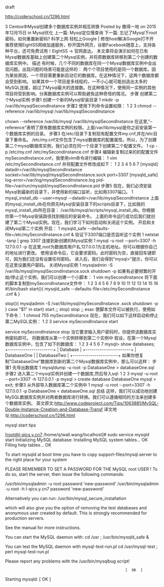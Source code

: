 draft

http://coderschool.cn/1296.html



3
Centos中Mysql创建多个数据库实例并相互转换
Posted by 撒得一地 on 2015年12月15日 in Mysql优化
上一篇: Mysql定位慢查询
下一篇: 忘记了Mysql下root密码，如何重置新密码?
科学上网    轻松上Google | 修改host解决Google打不开
推荐使用EightSS网络加速服务，秒开国外网页，谷歌Facebook随意上，支持各种平台，还可免费试用！EightSS -> 官网直达。
本文章将会演示如何在已有Mysql数据库基础上创建第二个Mysql实例，并将原数据库转移到第二个创建的数据库实例中。
描述
有时候，几个不同的数据库在同一个Mysql数据库实例中会出现问题。出现问题的场景可能是这样的：
两个个项目使用的是同一个数据库。因为某些原因，一个项目需要重新启动它的数据库。在这种情况下，这两个数据库都会受到影响。
如果其中一个项目是多线程的，一不小心就可能创造出太多的MySQL连接，超过了Mysql最大的连接数。在这种情况下，使用同一实例的其他项目将受到影响。分离数据库实例可以帮助避免这种奇怪的情况。
步骤
创建第二个Mysql实例
步骤1
创建一个新的Mysql安装目录
1
mkdir -p /var/lib/mysqlSecondInstance
步骤2
使用下列命令设置权限：
1
2
3
chmod --reference /var/lib/mysql /var/lib/mysqlSecondInstance
 
chown --reference /var/lib/mysql /var/lib/mysqlSecondInstance
在这里,"–reference"表明了原有数据库实例的权限。上面/var/lib/mysql是你之前安装第一个数据库实例的目录。
步骤3
在/etc/目录下复制现有配置文件my.cnf,并在/etc目录下重命名。
/etc/my.cnf文件包含了mysql数据库的配置属性。所以，为了创建第二个mysql数据库实例，我们必须在同一个目录下创建第二个配置文件。
1
cp -p /etc/my.cnf /etc/mySecondInstance.cnf
步骤4
编辑新复制过来的的配置文件mySecondInstance.cnf，我使用vim命令进行编辑：
1
vim /etc/mySecondInstance.cnf
并将配置文件修改成如下：
1
2
3
4
5
6
7
[mysqld]
datadir=/var/lib/mysqlSecondInstance
socket=/var/lib/mysql/mysqlSecondInstance.sock
port=3307
[mysqld_safe]
log-error=/var/log/mysqlSecondInstance.log
pid-file=/var/run/mysqld/mysqlSecondInstance.pid
步骤5
现在，我们必须安装Mysql到最新的目录下，并使用新的端口监听，比如用3307端口。
1
mysql_install_db --user=mysql --datadir=/var/lib/mysqlSecondInstance
上面的mysql_install_db在你原先Mysql安装目录下的scripts目录下，比如我的mysql_install_db所在目录：
/var/lib/mysql/scripts/mysql_install_db。你根据你第一个Mysql安装路径找到相应的安装命令。
上面的命令运行成功后我们就创建了第二个Mysql实例。现在，我们学习下如何启动和关闭这个实例。
开启和关闭Mysql第二个实例
开启：
1
mysqld_safe --defaults-file=/etc/mySecondInstance.cnf &
验证下3307端口是否监听这个实例
1
netstat -tanp | grep 3307
连接到新创建的Mysql实例
1
mysql -u root --port=3307 -h 127.0.0.1 -p
在这里,root为数据库用户名,127.0.0.1为主机地址。你可以根据你自己的地址进行更改。
使用该命令后，它会要求密码。此时密码为空，直接回车键即可，因为我们还没有设置任何密码。
进入后，我们会得到"mysql>"提示，你可以在这里设置用户密码。
关闭Mysql实例
1
mysqladmin -S /var/lib/mysql/mysqlSecondInstance.sock shutdown -p
如果有必要频繁的开始/停止这个实例，我们可以创建一个小脚本：
1
vim mySecondInstance
将下面的脚本复制到mySecondInstance文件中：
1
2
3
4
5
6
7
8
9
10
11
12
13
14
15
16
#!/bin/bash
start(){
  mysqld_safe --defaults-file=/etc/mySecondInstance .cnf &
}
 
stop(){
  mysqladmin -S /var/lib/mysql/mySecondInstance .sock shutdown -p
}
case "$1" in
       start)
                start
                ;;
           stop)
                stop
                ;;
esac
使脚本文件可以被执行，使用如下命令：
1
chmod 755 mySecondInstance
现在，我们可以如下这样启动和停止第二MySQL实例：
1
2
3
service mySecondInstance start
 
service mySecondInstance stop
当它要求输入用户密码时，你提供该数据库实例密码即可。
将数据库从第一个实例转移到第二个实例中
假设，在第一个Mysql数据库实例中，包含了如下的数据库：
1
2
3
4
5
6
7
mysql> show databases;
+-----------------------+
| Database |
+-----------------------+
| DatabaseOne |
| DatabaseTwo |
+-----------------------+
如果你想复制"DatabaseOne"数据库到新的第二个Mysql数据库实例中，那么可以这样：
步骤1
先导出数据库
1
mysqldump -u root -p DatabaseOne > databaseOne.sql
步骤2
进入第二个mysql实例并创建一个数据库,然后导入sql:
1
2
3
mysql -u root --port=3307 -h 127.0.0.1 -p
mysql > create database DatabaseOne
mysql > exit;
步骤3
从外部导入数据库第二个实例中
1
mysql -u root --port=3307 -h 127.0.0.1 -p DatabaseOne < databaseOne.sql
总结
这样，我们可以成功地创建MySQL数据库实例并对两者数据库进行转换。我们可以遵循相同的方法来创建多个数据库实例。
英文原文:http://www.codeproject.com/Tips/1063881/MySQL-Double-Instance-Creation-and-Database-Transf
译文地址:http://coderschool.cn/1296.html





mysql start tips

[root@l-qics.y.cn7 /home/q/wall.wang/localhost]# sudo service mysqld start
Initializing MySQL database:  Installing MySQL system tables...
OK
Filling help tables...
OK

To start mysqld at boot time you have to copy
support-files/mysql.server to the right place for your system

PLEASE REMEMBER TO SET A PASSWORD FOR THE MySQL root USER !
To do so, start the server, then issue the following commands:

/usr/bin/mysqladmin -u root password 'new-password'
/usr/bin/mysqladmin -u root -h l-qics.y.cn7 password 'new-password'

Alternatively you can run:
/usr/bin/mysql_secure_installation

which will also give you the option of removing the test
databases and anonymous user created by default.  This is
strongly recommended for production servers.

See the manual for more instructions.

You can start the MySQL daemon with:
cd /usr ; /usr/bin/mysqld_safe &

You can test the MySQL daemon with mysql-test-run.pl
cd /usr/mysql-test ; perl mysql-test-run.pl

Please report any problems with the /usr/bin/mysqlbug script!

                                                           [  OK  ]
Starting mysqld:                                           [  OK  ]
